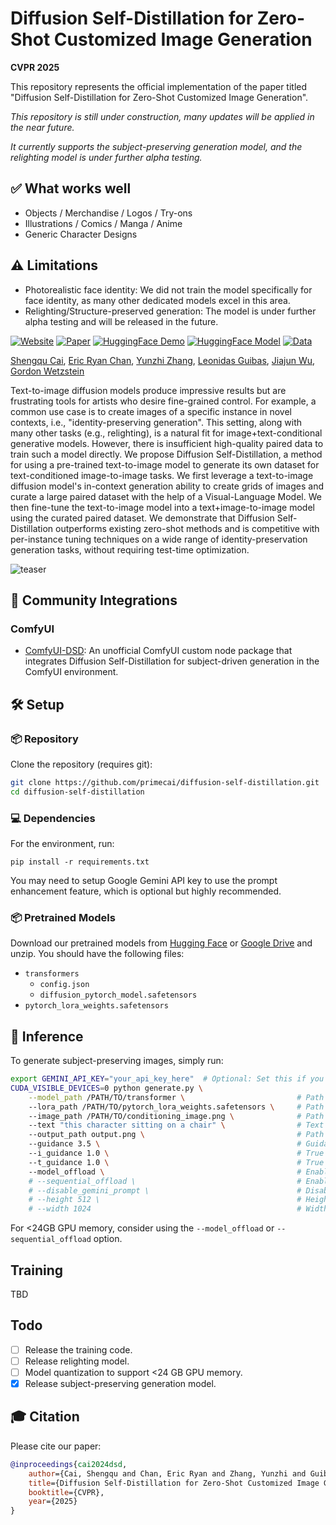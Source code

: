 # Diffusion Self-Distillation for Zero-Shot Customized Image Generation

**CVPR 2025**

This repository represents the official implementation of the paper titled "Diffusion Self-Distillation for Zero-Shot Customized Image Generation".

*This repository is still under construction, many updates will be applied in the near future.*

*It currently supports the subject-preserving generation model, and the relighting model is under further alpha testing.*

## ✅ What works well
- Objects / Merchandise / Logos / Try-ons
- Illustrations / Comics / Manga / Anime
- Generic Character Designs

## ⚠️ Limitations

- Photorealistic face identity: We did not train the model specifically for face identity, as many other dedicated models excel in this area.
- Relighting/Structure-preserved generation: The model is under further alpha testing and will be released in the future.

[![Website](docs/badge-website.svg)](https://primecai.github.io/dsd/)
[![Paper](https://img.shields.io/badge/arXiv-PDF-b31b1b)](https://arxiv.org/abs/2411.18616)
[![HuggingFace Demo](https://img.shields.io/badge/%F0%9F%A4%97%20HuggingFace%20-Demo-yellow)](https://huggingface.co/spaces/primecai/diffusion-self-distillation)
[![HuggingFace Model](https://img.shields.io/badge/🤗%20Hugging%20Face%20-Model-green)](https://huggingface.co/primecai/dsd_model)
[![Data](https://img.shields.io/badge/%F0%9F%A4%97%20HuggingFace%20-Data-yellow)](https://huggingface.co/datasets/primecai/dsd_data)

[Shengqu Cai](https://primecai.github.io/),
[Eric Ryan Chan](https://ericryanchan.github.io/about.html),
[Yunzhi Zhang](https://cs.stanford.edu/~yzzhang/),
[Leonidas Guibas](https://www.cs.stanford.edu/people/leonidas-guibas),
[Jiajun Wu](https://jiajunwu.com/),
[Gordon Wetzstein](https://stanford.edu/~gordonwz/ )

Text-to-image diffusion models produce impressive results but are frustrating tools for artists who desire fine-grained control. For example, a common use case is to create images of a specific instance in novel contexts, i.e., "identity-preserving generation". This setting, along with many other tasks (e.g., relighting), is a natural fit for image+text-conditional generative models. However, there is insufficient high-quality paired data to train such a model directly. We propose Diffusion Self-Distillation, a method for using a pre-trained text-to-image model to generate its own dataset for text-conditioned image-to-image tasks. We first leverage a text-to-image diffusion model's in-context generation ability to create grids of images and curate a large paired dataset with the help of a Visual-Language Model. We then fine-tune the text-to-image model into a text+image-to-image model using the curated paired dataset. We demonstrate that Diffusion Self-Distillation outperforms existing zero-shot methods and is competitive with per-instance tuning techniques on a wide range of identity-preservation generation tasks, without requiring test-time optimization.

![teaser](docs/teaser.jpg)

## 🔌 Community Integrations

### ComfyUI

- [ComfyUI-DSD](https://github.com/irreveloper/ComfyUI-DSD): An unofficial ComfyUI custom node package that integrates Diffusion Self-Distillation for subject-driven generation in the ComfyUI environment.

## 🛠️ Setup

### 📦 Repository

Clone the repository (requires git):

```bash
git clone https://github.com/primecai/diffusion-self-distillation.git
cd diffusion-self-distillation
```

### 💻 Dependencies
For the environment, run:

```
pip install -r requirements.txt
```
You may need to setup Google Gemini API key to use the prompt enhancement feature, which is optional but highly recommended.


### 📦 Pretrained Models
Download our pretrained models from [Hugging Face](https://huggingface.co/primecai/dsd_model) or [Google Drive](https://drive.google.com/drive/folders/1VStt7J2whm5RRloa4NK1hGTHuS9WiTfO?usp=sharing) and unzip. You should have the following files:
- `transformers`
    - `config.json`
    - `diffusion_pytorch_model.safetensors`
- `pytorch_lora_weights.safetensors`
<!-- 
### 🔧 Configuration
-->

## 🏃 Inference
To generate subject-preserving images, simply run:

```bash
export GEMINI_API_KEY="your_api_key_here"  # Optional: Set this if you want to use Gemini prompt enhancement. https://aistudio.google.com/app/apikey
CUDA_VISIBLE_DEVICES=0 python generate.py \
    --model_path /PATH/TO/transformer \                         # Path to the 'transformer' folder
    --lora_path /PATH/TO/pytorch_lora_weights.safetensors \     # Path to the 'pytorch_lora_weights.safetensors' file
    --image_path /PATH/TO/conditioning_image.png \              # Path to the conditioning image
    --text "this character sitting on a chair" \                # Text prompt
    --output_path output.png \                                  # Path to save the output image
    --guidance 3.5 \                                            # Guidance scale
    --i_guidance 1.0 \                                          # True image guidance scale, set to >1.0 if you want to enhance the image conditioning
    --t_guidance 1.0 \                                          # True text guidance scale, set to >1.0 if you want to enhance the text conditioning
    --model_offload \                                           # Enable basic model offloading to CPU to reduce GPU memory usage (recommended, requires ~23.7GB VRAM)
    # --sequential_offload \                                    # Enable more aggressive sequential offloading (saves more memory but much slower, requires < 1GB VRAM)
    # --disable_gemini_prompt \                                 # Disable Gemini prompt enhancement, not recommended unless you have a very detailed prompt.
    # --height 512 \                                            # Height of the output image (higher values may cause image distortions)
    # --width 1024                                              # Width of the output image (higher values may cause image distortions)
```
For <24GB GPU memory, consider using the `--model_offload` or `--sequential_offload` option.

## Training
TBD

## Todo
- [ ] Release the training code.
- [ ] Release relighting model.
- [ ] Model quantization to support <24 GB GPU memory.
- [x] Release subject-preserving generation model.

## 🎓 Citation

Please cite our paper:

```bibtex
@inproceedings{cai2024dsd,
    author={Cai, Shengqu and Chan, Eric Ryan and Zhang, Yunzhi and Guibas, Leonidas and Wu, Jiajun and Wetzstein, Gordon.},
    title={Diffusion Self-Distillation for Zero-Shot Customized Image Generation},
    booktitle={CVPR},
    year={2025}
}       
```

